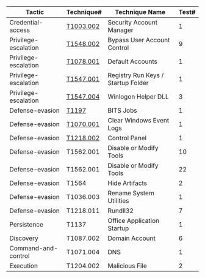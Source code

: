 |Tactic|Technique#|Technique Name|Test#|
|------|----------|--------------|-----|
|Credential-access|[T1003.002](https://github.com/saroyaj/atomic-red-team-detection/tree/main/Detections/T1003.002)|Security Account Manager|1|
|Privilege-escalation|[T1548.002](https://github.com/saroyaj/atomic-red-team-detection/tree/main/Detections/T1548.002)|Bypass User Account Control|9|
|Privilege-escalation|[T1078.001](https://github.com/saroyaj/atomic-red-team-detection/blob/main/Detections/T1078.001/)|Default Accounts|1|
|Privilege-escalation|[T1547.001](https://github.com/saroyaj/atomic-red-team-detection/tree/main/Detections/T1547.001)|Registry Run Keys / Startup Folder|1|
|Privilege-escalation|[T1547.004](https://github.com/saroyaj/atomic-red-team-detection/blob/main/Detections/T1547.004/)|Winlogon Helper DLL|3|
|Defense-evasion|[T1197](https://github.com/saroyaj/atomic-red-team-detection/blob/main/Detections/T1197/)|BITS Jobs|1|
|Defense-evasion|[T1070.001](https://github.com/saroyaj/atomic-red-team-detection/blob/main/Detections/T1070.001/)|Clear Windows Event Logs|1|
|Defense-evasion|[T1218.002](https://github.com/saroyaj/atomic-red-team-detection/tree/main/Detections/T1218.002)|Control Panel|1|
|Defense-evasion|T1562.001|Disable or Modify Tools|10|
|Defense-evasion|T1562.001|Disable or Modify Tools|22|
|Defense-evasion|T1564|Hide Artifacts|2|
|Defense-evasion|T1036.003|Rename System Utilities|1|
|Defense-evasion|T1218.011|Rundll32|7|
|Persistence|T1137|Office Application Startup|1|
|Discovery|T1087.002|Domain Account|6|
|Command-and-control|T1071.004|DNS|1|
|Execution|T1204.002|Malicious File|2|
